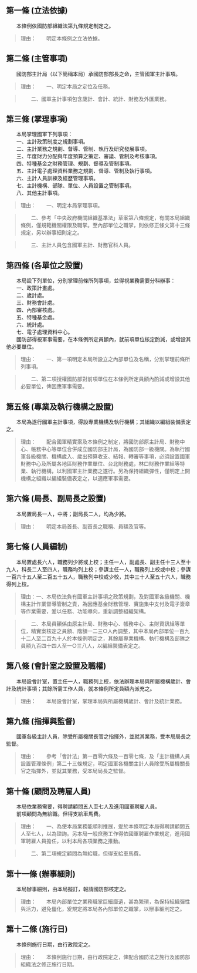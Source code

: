 第一條 (立法依據)
-----------------
　　本條例依國防部組織法第九條規定制定之。  
> 理由：　　明定本條例之立法依據。



第二條 (主管事項)
-----------------
　　國防部主計局（以下簡稱本局）承國防部部長之命，主管國軍主計事項。  
> 理由：　　一、明定本局之定位及任務。

> 　　二、國軍主計事項包含歲計、會計、統計、財務及外匯業務。



第三條 (掌理事項)
-----------------
　　本局掌理國軍下列事項：  
　　一、主計政策制度之規劃事項。  
　　二、主計業務之規劃、督導、管制、執行及研究發展事項。  
　　三、年度財力分配與年度預算之策定、審議、管制及考核事項。  
　　四、特種基金之財務管理、規劃、督導及管制事項。  
　　五、主計電子處理資料業務之規劃、督導、管制及執行事項。  
　　六、主計人員訓練及經歷管理事項。  
　　七、主計機構、部隊、單位、人員設置之管制事項。  
　　八、其他主計事項。  
> 理由：　　一、明定本局掌理事項。

> 　　二、參考「中央政府機關組織基準法」草案第八條規定，有關本局組織條例，僅規範機關權限及職掌。至內部單位之職掌，則依修正條文第十三條規定，另以辦事細則定之。

> 　　三、主計人員包含國軍主計、財務官科人員。



第四條 (各單位之設置)
---------------------
　　本局設下列單位，分別掌理前條所列事項，並得視業務需要分科辦事：  
　　一、政策計畫處。  
　　二、歲計處。  
　　三、財務會計處。  
　　四、內部審核處。  
　　五、特種基金處。  
　　六、統計處。  
　　七、電子處理資料中心。  
　　國防部得視軍事需要，在本條例所定員額內，就前項單位核定酌減，或增設其他必要單位。  
> 理由：　　一、第一項明定本局所設立之內部單位及名稱，分別掌理前條所列事項。

> 　　二、第二項授權國防部對前項單位在本條例所定員額內酌減或增設其他必要單位，俾因應軍事需要。



第五條 (專業及執行機構之設置)
-----------------------------
　　本局為遂行國軍主計事項，得設專業機構及執行機構；其組織以編組裝備表定之。  
> 理由：　　配合國軍精實案及本條例之制定，將國防部原主計局、財務中心、帳務中心等單位合併成立國防部主計局，為國防部一級機關。為執行國軍各級機關、機構歲入、歲出預算收支、結報、轉審等事項，必須設置國軍財務中心及所屬各地區財務作業單位、台北財務處，林口財務作業組等特業、執行機構，以利國軍主計業務之遂行。另為保持組織彈性，僅明定上開機構之組織以編組裝備表定之，以適應軍事需要。



第六條 (局長、副局長之設置)
---------------------------
　　本局置局長一人，中將；副局長二人，均為少將。  
> 理由：　　明定本局首長、副首長之職稱、員額及官等。



第七條 (人員編制)
-----------------
　　本局置處長六人，職務列少將或上校；主任一人，副處長、副主任十三人至十九人，科長二人至四人，職務均列上校；參謀主任一人，職務列上校或中校；參謀一百六十五人至二百五十五人，職務列中校或少校，其中三十人至五十六人，職務得列上校。  
> 理由：一、本局依法負有國軍主計事項之政策規劃，及對國軍各級機關、機構主計作業督導管制之責，為因應基金財務管理、實施集中支付及電子簽章等作業需要，爰以任務、功能導向，重新調整組織架構。

> 　　二、本局員額係由原主計局、財務中心、帳務中心、主財資訊組等單位，精實案核定之員額、階額一二三○人內調整，其中本局內部單位一百九十二人至二百九十人於本條例明定之，其餘屬專業機構、執行機構及部隊之員額九百四十四人至一○三八人，以編組裝備表定之。



第八條 (會計室之設置及職權)
---------------------------
　　本局設會計室，置主任一人，職務列上校，依法辦理本局與所屬機構歲計、會計及統計事項；其餘所需工作人員，就本條例所定員額內派充之。  
> 理由：　　本局設會計室，掌理本局與所屬機構歲計、會計及統計業務。



第九條 (指揮與監督)
-------------------
　　國軍各級主計人員，除受所屬機關長官之指揮外，並就其業務，受本局局長之監督。  
> 理由：　　參考「會計法」第一百零六條及一百零七條，及「主計機構人員設置管理條例」第二十三條規定，明定國軍各機關主計人員除受所屬機關長官之指揮外，並就其業務，受本局局長之監督。



第十條 (顧問及聘雇人員)
-----------------------
　　本局依業務需要，得聘請顧問五人至七人及進用國軍聘雇人員。  
　　前項顧問為無給職。但得支給車馬費。  
> 理由：　　一、為使本局業務能順利推展，爰於本條明定本局得聘請顧問五人至七人，以為諮詢。另本局一般庶務工作得依國軍聘雇作業規定，進用國軍聘雇人員擔任，以利本局各項業務之推動。

> 　　二、第二項規定顧問為無給職，但得支給車馬費。



第十一條 (辦事細則)
-------------------
　　本局辦事細則，由本局擬訂，報請國防部核定之。  
> 理由：　　本局內部單位之業務職掌巨細靡遺，甚為繁瑣，為保持組織彈性與活力，避免僵化，爰規定將本局各內部單位之職掌，以辦事細則定之。



第十二條 (施行日)
-----------------
　　本條例施行日期，由行政院定之。  
> 理由：　　本條例施行日期，由行政院定之，俾配合國防法之施行及國防部組織法之修正施行日期。